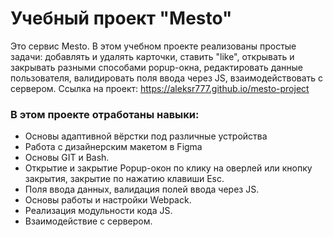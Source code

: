 # Учебный проект "Mesto"

Это сервис Mesto. В этом учебном проекте реализованы простые задачи: добавлять и удалять карточки, ставить "like", открывать и закрывать разными способами popup-окна, редактировать данные пользователя, валидировать поля ввода через JS, взаимодействовать с сервером.
Ссылка на проект: <https://aleksr777.github.io/mesto-project>

### В этом проекте отработаны навыки:
* Основы адаптивной вёрстки под различные устройства
* Работа с дизайнерским макетом в Figma
* Основы GIT и Bash.
* Открытие и закрытие Popup-окон по клику на оверлей или кнопку закрытия, закрытие по нажатию клавиши Esc.
* Поля ввода данных, валидация полей ввода через JS.
* Основы работы и настройки Webpack.
* Реализация модульности кода JS.
* Взаимодействие с сервером.
